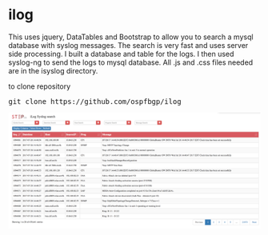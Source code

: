 # ilog
This uses jquery, DataTables and Bootstrap to allow you to search a mysql database with syslog messages.  The search is very fast and uses server side processing.  I built a database and table for the logs.  I then used syslog-ng to send the logs to mysql database.  All .js and .css files needed are in the isyslog directory.

to clone repository
<pre>
git clone https://github.com/ospfbgp/ilog
</pre>

<p align="center">
  <img src="extra/iLog_Syslog_search_screen_1.png" width="1000"/>
</p>
